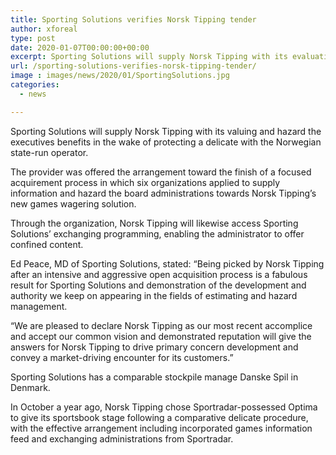 ```yaml
---
title: Sporting Solutions verifies Norsk Tipping tender
author: xforeal 
type: post
date: 2020-01-07T00:00:00+00:00
excerpt: Sporting Solutions will supply Norsk Tipping with its evaluating and hazard the board benefits subsequent to protecting a delicate with the Norwegian state-run operator
url: /sporting-solutions-verifies-norsk-tipping-tender/
image : images/news/2020/01/SportingSolutions.jpg
categories:
  - news

---
```

Sporting Solutions will supply Norsk Tipping with its valuing and hazard the executives benefits in the wake of protecting a delicate with the Norwegian state-run operator.

The provider was offered the arrangement toward the finish of a focused acquirement process in which six organizations applied to supply information and hazard the board administrations towards Norsk Tipping’s new games wagering solution.

Through the organization, Norsk Tipping will likewise access Sporting Solutions’ exchanging programming, enabling the administrator to offer confined content.

Ed Peace, MD of Sporting Solutions, stated: “Being picked by Norsk Tipping after an intensive and aggressive open acquisition process is a fabulous result for Sporting Solutions and demonstration of the development and authority we keep on appearing in the fields of estimating and hazard management.

“We are pleased to declare Norsk Tipping as our most recent accomplice and accept our common vision and demonstrated reputation will give the answers for Norsk Tipping to drive primary concern development and convey a market-driving encounter for its customers.”

Sporting Solutions has a comparable stockpile manage Danske Spil in Denmark.

In October a year ago, Norsk Tipping chose Sportradar-possessed Optima to give its sportsbook stage following a comparative delicate procedure, with the effective arrangement including incorporated games information feed and exchanging administrations from Sportradar.